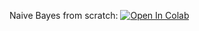 Naive Bayes from scratch:
[![Open In Colab](https://colab.research.google.com/assets/colab-badge.svg)](https://colab.research.google.com/github/girafe-ai/ml-mipt/blob/harbour_masters_ml_s21/day01_org_kNN_and_Naive_Bayes/week0_01_naive_bayes.ipynb)
